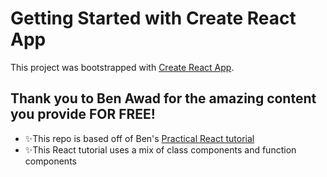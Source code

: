 # Getting Started with Create React App

This project was bootstrapped with [Create React App](https://github.com/facebook/create-react-app).

## Thank you to Ben Awad for the amazing content you provide FOR FREE! 
- ✨This repo is based off of Ben's [Practical React tutorial](https://github.com/benawad/practical-react/tree/15_todo_list)
- ✨This React tutorial uses a mix of class components and function components
